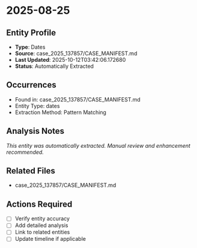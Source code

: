 # 2025-08-25

## Entity Profile
- **Type**: Dates
- **Source**: case_2025_137857/CASE_MANIFEST.md
- **Last Updated**: 2025-10-12T03:42:06.172680
- **Status**: Automatically Extracted

## Occurrences
- Found in: case_2025_137857/CASE_MANIFEST.md
- Entity Type: dates
- Extraction Method: Pattern Matching

## Analysis Notes
*This entity was automatically extracted. Manual review and enhancement recommended.*

## Related Files
- case_2025_137857/CASE_MANIFEST.md

## Actions Required
- [ ] Verify entity accuracy
- [ ] Add detailed analysis
- [ ] Link to related entities
- [ ] Update timeline if applicable
